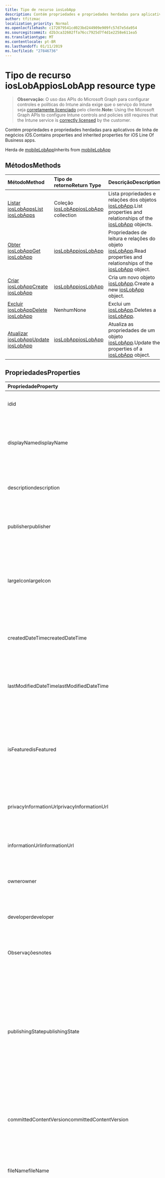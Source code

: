 ```yaml
---
title: Tipo de recurso iosLobApp
description: Contém propriedades e propriedades herdadas para aplicativos de linha de negócios iOS.
author: tfitzmac
localization_priority: Normal
ms.openlocfilehash: c172079541cd023bd244909e909fc57d7e5da954
ms.sourcegitcommit: d2b3ca32602ffa76cc7925d7f4d1e2258e611ea5
ms.translationtype: MT
ms.contentlocale: pt-BR
ms.lasthandoff: 01/11/2019
ms.locfileid: "27846736"
---
```

# <a name="ioslobapp-resource-type"></a><span data-ttu-id="c7383-103">Tipo de recurso iosLobApp</span><span class="sxs-lookup"><span data-stu-id="c7383-103">iosLobApp resource type</span></span>

> <span data-ttu-id="c7383-104">**Observação:** O uso das APIs do Microsoft Graph para configurar controles e políticas do Intune ainda exige que o serviço do Intune seja [corretamente licenciado](https://go.microsoft.com/fwlink/?linkid=839381) pelo cliente.</span><span class="sxs-lookup"><span data-stu-id="c7383-104">**Note:** Using the Microsoft Graph APIs to configure Intune controls and policies still requires that the Intune service is [correctly licensed](https://go.microsoft.com/fwlink/?linkid=839381) by the customer.</span></span>

<span data-ttu-id="c7383-105">Contém propriedades e propriedades herdadas para aplicativos de linha de negócios iOS.</span><span class="sxs-lookup"><span data-stu-id="c7383-105">Contains properties and inherited properties for iOS Line Of Business apps.</span></span>

<span data-ttu-id="c7383-106">Herda de [mobileLobApp](../resources/intune-apps-mobilelobapp.md)</span><span class="sxs-lookup"><span data-stu-id="c7383-106">Inherits from [mobileLobApp](../resources/intune-apps-mobilelobapp.md)</span></span>

## <a name="methods"></a><span data-ttu-id="c7383-107">Métodos</span><span class="sxs-lookup"><span data-stu-id="c7383-107">Methods</span></span>
|<span data-ttu-id="c7383-108">Método</span><span class="sxs-lookup"><span data-stu-id="c7383-108">Method</span></span>|<span data-ttu-id="c7383-109">Tipo de retorno</span><span class="sxs-lookup"><span data-stu-id="c7383-109">Return Type</span></span>|<span data-ttu-id="c7383-110">Descrição</span><span class="sxs-lookup"><span data-stu-id="c7383-110">Description</span></span>|
|:---|:---|:---|
|[<span data-ttu-id="c7383-111">Listar iosLobApps</span><span class="sxs-lookup"><span data-stu-id="c7383-111">List iosLobApps</span></span>](../api/intune-apps-ioslobapp-list.md)|<span data-ttu-id="c7383-112">Coleção [iosLobApp](../resources/intune-apps-ioslobapp.md)</span><span class="sxs-lookup"><span data-stu-id="c7383-112">[iosLobApp](../resources/intune-apps-ioslobapp.md) collection</span></span>|<span data-ttu-id="c7383-113">Lista propriedades e relações dos objetos [iosLobApp](../resources/intune-apps-ioslobapp.md).</span><span class="sxs-lookup"><span data-stu-id="c7383-113">List properties and relationships of the [iosLobApp](../resources/intune-apps-ioslobapp.md) objects.</span></span>|
|[<span data-ttu-id="c7383-114">Obter iosLobApp</span><span class="sxs-lookup"><span data-stu-id="c7383-114">Get iosLobApp</span></span>](../api/intune-apps-ioslobapp-get.md)|[<span data-ttu-id="c7383-115">iosLobApp</span><span class="sxs-lookup"><span data-stu-id="c7383-115">iosLobApp</span></span>](../resources/intune-apps-ioslobapp.md)|<span data-ttu-id="c7383-116">Propriedades de leitura e relações do objeto [iosLobApp](../resources/intune-apps-ioslobapp.md).</span><span class="sxs-lookup"><span data-stu-id="c7383-116">Read properties and relationships of the [iosLobApp](../resources/intune-apps-ioslobapp.md) object.</span></span>|
|[<span data-ttu-id="c7383-117">Criar iosLobApp</span><span class="sxs-lookup"><span data-stu-id="c7383-117">Create iosLobApp</span></span>](../api/intune-apps-ioslobapp-create.md)|[<span data-ttu-id="c7383-118">iosLobApp</span><span class="sxs-lookup"><span data-stu-id="c7383-118">iosLobApp</span></span>](../resources/intune-apps-ioslobapp.md)|<span data-ttu-id="c7383-119">Cria um novo objeto [iosLobApp](../resources/intune-apps-ioslobapp.md).</span><span class="sxs-lookup"><span data-stu-id="c7383-119">Create a new [iosLobApp](../resources/intune-apps-ioslobapp.md) object.</span></span>|
|[<span data-ttu-id="c7383-120">Excluir iosLobApp</span><span class="sxs-lookup"><span data-stu-id="c7383-120">Delete iosLobApp</span></span>](../api/intune-apps-ioslobapp-delete.md)|<span data-ttu-id="c7383-121">Nenhum</span><span class="sxs-lookup"><span data-stu-id="c7383-121">None</span></span>|<span data-ttu-id="c7383-122">Exclui um [iosLobApp](../resources/intune-apps-ioslobapp.md).</span><span class="sxs-lookup"><span data-stu-id="c7383-122">Deletes a [iosLobApp](../resources/intune-apps-ioslobapp.md).</span></span>|
|[<span data-ttu-id="c7383-123">Atualizar iosLobApp</span><span class="sxs-lookup"><span data-stu-id="c7383-123">Update iosLobApp</span></span>](../api/intune-apps-ioslobapp-update.md)|[<span data-ttu-id="c7383-124">iosLobApp</span><span class="sxs-lookup"><span data-stu-id="c7383-124">iosLobApp</span></span>](../resources/intune-apps-ioslobapp.md)|<span data-ttu-id="c7383-125">Atualiza as propriedades de um objeto [iosLobApp](../resources/intune-apps-ioslobapp.md).</span><span class="sxs-lookup"><span data-stu-id="c7383-125">Update the properties of a [iosLobApp](../resources/intune-apps-ioslobapp.md) object.</span></span>|

## <a name="properties"></a><span data-ttu-id="c7383-126">Propriedades</span><span class="sxs-lookup"><span data-stu-id="c7383-126">Properties</span></span>
|<span data-ttu-id="c7383-127">Propriedade</span><span class="sxs-lookup"><span data-stu-id="c7383-127">Property</span></span>|<span data-ttu-id="c7383-128">Tipo</span><span class="sxs-lookup"><span data-stu-id="c7383-128">Type</span></span>|<span data-ttu-id="c7383-129">Descrição</span><span class="sxs-lookup"><span data-stu-id="c7383-129">Description</span></span>|
|:---|:---|:---|
|<span data-ttu-id="c7383-130">id</span><span class="sxs-lookup"><span data-stu-id="c7383-130">id</span></span>|<span data-ttu-id="c7383-131">Cadeia de caracteres</span><span class="sxs-lookup"><span data-stu-id="c7383-131">String</span></span>|<span data-ttu-id="c7383-132">Chave da entidade.</span><span class="sxs-lookup"><span data-stu-id="c7383-132">Key of the entity.</span></span> <span data-ttu-id="c7383-133">Herdado de [mobileApp](../resources/intune-apps-mobileapp.md)</span><span class="sxs-lookup"><span data-stu-id="c7383-133">Inherited from [mobileApp](../resources/intune-apps-mobileapp.md)</span></span>|
|<span data-ttu-id="c7383-134">displayName</span><span class="sxs-lookup"><span data-stu-id="c7383-134">displayName</span></span>|<span data-ttu-id="c7383-135">Cadeia de caracteres</span><span class="sxs-lookup"><span data-stu-id="c7383-135">String</span></span>|<span data-ttu-id="c7383-136">O título do aplicativo importado ou definido pelo administrador.</span><span class="sxs-lookup"><span data-stu-id="c7383-136">The admin provided or imported title of the app.</span></span> <span data-ttu-id="c7383-137">Herdado de [mobileApp](../resources/intune-apps-mobileapp.md)</span><span class="sxs-lookup"><span data-stu-id="c7383-137">Inherited from [mobileApp](../resources/intune-apps-mobileapp.md)</span></span>|
|<span data-ttu-id="c7383-138">description</span><span class="sxs-lookup"><span data-stu-id="c7383-138">description</span></span>|<span data-ttu-id="c7383-139">Cadeia de caracteres</span><span class="sxs-lookup"><span data-stu-id="c7383-139">String</span></span>|<span data-ttu-id="c7383-140">A descrição do aplicativo.</span><span class="sxs-lookup"><span data-stu-id="c7383-140">The description of the app.</span></span> <span data-ttu-id="c7383-141">Herdado de [mobileApp](../resources/intune-apps-mobileapp.md)</span><span class="sxs-lookup"><span data-stu-id="c7383-141">Inherited from [mobileApp](../resources/intune-apps-mobileapp.md)</span></span>|
|<span data-ttu-id="c7383-142">publisher</span><span class="sxs-lookup"><span data-stu-id="c7383-142">publisher</span></span>|<span data-ttu-id="c7383-143">Cadeia de caracteres</span><span class="sxs-lookup"><span data-stu-id="c7383-143">String</span></span>|<span data-ttu-id="c7383-144">O publicador do aplicativo.</span><span class="sxs-lookup"><span data-stu-id="c7383-144">The publisher of the app.</span></span> <span data-ttu-id="c7383-145">Herdado de [mobileApp](../resources/intune-apps-mobileapp.md)</span><span class="sxs-lookup"><span data-stu-id="c7383-145">Inherited from [mobileApp](../resources/intune-apps-mobileapp.md)</span></span>|
|<span data-ttu-id="c7383-146">largeIcon</span><span class="sxs-lookup"><span data-stu-id="c7383-146">largeIcon</span></span>|[<span data-ttu-id="c7383-147">mimeContent</span><span class="sxs-lookup"><span data-stu-id="c7383-147">mimeContent</span></span>](../resources/intune-shared-mimecontent.md)|<span data-ttu-id="c7383-148">O ícone grande, a ser exibido nos detalhes do aplicativo e usado para o carregamento do ícone.</span><span class="sxs-lookup"><span data-stu-id="c7383-148">The large icon, to be displayed in the app details and used for upload of the icon.</span></span> <span data-ttu-id="c7383-149">Herdado de [mobileApp](../resources/intune-apps-mobileapp.md)</span><span class="sxs-lookup"><span data-stu-id="c7383-149">Inherited from [mobileApp](../resources/intune-apps-mobileapp.md)</span></span>|
|<span data-ttu-id="c7383-150">createdDateTime</span><span class="sxs-lookup"><span data-stu-id="c7383-150">createdDateTime</span></span>|<span data-ttu-id="c7383-151">DateTimeOffset</span><span class="sxs-lookup"><span data-stu-id="c7383-151">DateTimeOffset</span></span>|<span data-ttu-id="c7383-152">A data e a hora da criação do aplicativo.</span><span class="sxs-lookup"><span data-stu-id="c7383-152">The date and time the app was created.</span></span> <span data-ttu-id="c7383-153">Herdado de [mobileApp](../resources/intune-apps-mobileapp.md)</span><span class="sxs-lookup"><span data-stu-id="c7383-153">Inherited from [mobileApp](../resources/intune-apps-mobileapp.md)</span></span>|
|<span data-ttu-id="c7383-154">lastModifiedDateTime</span><span class="sxs-lookup"><span data-stu-id="c7383-154">lastModifiedDateTime</span></span>|<span data-ttu-id="c7383-155">DateTimeOffset</span><span class="sxs-lookup"><span data-stu-id="c7383-155">DateTimeOffset</span></span>|<span data-ttu-id="c7383-156">A data e a hora que o aplicativo foi modificado pela última vez.</span><span class="sxs-lookup"><span data-stu-id="c7383-156">The date and time the app was last modified.</span></span> <span data-ttu-id="c7383-157">Herdado de [mobileApp](../resources/intune-apps-mobileapp.md)</span><span class="sxs-lookup"><span data-stu-id="c7383-157">Inherited from [mobileApp](../resources/intune-apps-mobileapp.md)</span></span>|
|<span data-ttu-id="c7383-158">isFeatured</span><span class="sxs-lookup"><span data-stu-id="c7383-158">isFeatured</span></span>|<span data-ttu-id="c7383-159">Booliano</span><span class="sxs-lookup"><span data-stu-id="c7383-159">Boolean</span></span>|<span data-ttu-id="c7383-160">O valor que indica se o aplicativo está marcado como em destaque pelo administrador. Herdado de [mobileApp](../resources/intune-apps-mobileapp.md)</span><span class="sxs-lookup"><span data-stu-id="c7383-160">The value indicating whether the app is marked as featured by the admin. Inherited from [mobileApp](../resources/intune-apps-mobileapp.md)</span></span>|
|<span data-ttu-id="c7383-161">privacyInformationUrl</span><span class="sxs-lookup"><span data-stu-id="c7383-161">privacyInformationUrl</span></span>|<span data-ttu-id="c7383-162">Cadeia de caracteres</span><span class="sxs-lookup"><span data-stu-id="c7383-162">String</span></span>|<span data-ttu-id="c7383-163">A URL da declaração de privacidade.</span><span class="sxs-lookup"><span data-stu-id="c7383-163">The privacy statement Url.</span></span> <span data-ttu-id="c7383-164">Herdado de [mobileApp](../resources/intune-apps-mobileapp.md)</span><span class="sxs-lookup"><span data-stu-id="c7383-164">Inherited from [mobileApp](../resources/intune-apps-mobileapp.md)</span></span>|
|<span data-ttu-id="c7383-165">informationUrl</span><span class="sxs-lookup"><span data-stu-id="c7383-165">informationUrl</span></span>|<span data-ttu-id="c7383-166">Cadeia de caracteres</span><span class="sxs-lookup"><span data-stu-id="c7383-166">String</span></span>|<span data-ttu-id="c7383-167">A URL de informações adicionais.</span><span class="sxs-lookup"><span data-stu-id="c7383-167">The more information Url.</span></span> <span data-ttu-id="c7383-168">Herdado de [mobileApp](../resources/intune-apps-mobileapp.md)</span><span class="sxs-lookup"><span data-stu-id="c7383-168">Inherited from [mobileApp](../resources/intune-apps-mobileapp.md)</span></span>|
|<span data-ttu-id="c7383-169">owner</span><span class="sxs-lookup"><span data-stu-id="c7383-169">owner</span></span>|<span data-ttu-id="c7383-170">Cadeia de caracteres</span><span class="sxs-lookup"><span data-stu-id="c7383-170">String</span></span>|<span data-ttu-id="c7383-171">O proprietário do conteúdo.</span><span class="sxs-lookup"><span data-stu-id="c7383-171">The owner of the app.</span></span> <span data-ttu-id="c7383-172">Herdado de [mobileApp](../resources/intune-apps-mobileapp.md)</span><span class="sxs-lookup"><span data-stu-id="c7383-172">Inherited from [mobileApp](../resources/intune-apps-mobileapp.md)</span></span>|
|<span data-ttu-id="c7383-173">developer</span><span class="sxs-lookup"><span data-stu-id="c7383-173">developer</span></span>|<span data-ttu-id="c7383-174">Cadeia de caracteres</span><span class="sxs-lookup"><span data-stu-id="c7383-174">String</span></span>|<span data-ttu-id="c7383-175">O desenvolvedor do aplicativo.</span><span class="sxs-lookup"><span data-stu-id="c7383-175">The developer of the app.</span></span> <span data-ttu-id="c7383-176">Herdado de [mobileApp](../resources/intune-apps-mobileapp.md)</span><span class="sxs-lookup"><span data-stu-id="c7383-176">Inherited from [mobileApp](../resources/intune-apps-mobileapp.md)</span></span>|
|<span data-ttu-id="c7383-177">Observações</span><span class="sxs-lookup"><span data-stu-id="c7383-177">notes</span></span>|<span data-ttu-id="c7383-178">Cadeia de caracteres</span><span class="sxs-lookup"><span data-stu-id="c7383-178">String</span></span>|<span data-ttu-id="c7383-179">Anotações para o aplicativo.</span><span class="sxs-lookup"><span data-stu-id="c7383-179">Notes for the app.</span></span> <span data-ttu-id="c7383-180">Herdado de [mobileApp](../resources/intune-apps-mobileapp.md)</span><span class="sxs-lookup"><span data-stu-id="c7383-180">Inherited from [mobileApp](../resources/intune-apps-mobileapp.md)</span></span>|
|<span data-ttu-id="c7383-181">publishingState</span><span class="sxs-lookup"><span data-stu-id="c7383-181">publishingState</span></span>|[<span data-ttu-id="c7383-182">mobileAppPublishingState</span><span class="sxs-lookup"><span data-stu-id="c7383-182">mobileAppPublishingState</span></span>](../resources/intune-apps-mobileapppublishingstate.md)|<span data-ttu-id="c7383-183">O estado de publicação para o aplicativo.</span><span class="sxs-lookup"><span data-stu-id="c7383-183">The publishing state for the app.</span></span> <span data-ttu-id="c7383-184">O aplicativo não pode ser assinado, a menos que ele seja publicado.</span><span class="sxs-lookup"><span data-stu-id="c7383-184">The app cannot be assigned unless the app is published.</span></span> <span data-ttu-id="c7383-185">Herdada do [mobileApp](../resources/intune-apps-mobileapp.md).</span><span class="sxs-lookup"><span data-stu-id="c7383-185">Inherited from [mobileApp](../resources/intune-apps-mobileapp.md).</span></span> <span data-ttu-id="c7383-186">Os valores possíveis são: `notPublished`, `processing`, `published`.</span><span class="sxs-lookup"><span data-stu-id="c7383-186">Possible values are: `notPublished`, `processing`, `published`.</span></span>|
|<span data-ttu-id="c7383-187">committedContentVersion</span><span class="sxs-lookup"><span data-stu-id="c7383-187">committedContentVersion</span></span>|<span data-ttu-id="c7383-188">Cadeia de caracteres</span><span class="sxs-lookup"><span data-stu-id="c7383-188">String</span></span>|<span data-ttu-id="c7383-189">A versão do conteúdo interno confirmado.</span><span class="sxs-lookup"><span data-stu-id="c7383-189">The internal committed content version.</span></span> <span data-ttu-id="c7383-190">Herdado de [mobileLobApp](../resources/intune-apps-mobilelobapp.md)</span><span class="sxs-lookup"><span data-stu-id="c7383-190">Inherited from [mobileLobApp](../resources/intune-apps-mobilelobapp.md)</span></span>|
|<span data-ttu-id="c7383-191">fileName</span><span class="sxs-lookup"><span data-stu-id="c7383-191">fileName</span></span>|<span data-ttu-id="c7383-192">Cadeia de caracteres</span><span class="sxs-lookup"><span data-stu-id="c7383-192">String</span></span>|<span data-ttu-id="c7383-193">O nome do arquivo do aplicativo Lob principal.</span><span class="sxs-lookup"><span data-stu-id="c7383-193">The name of the main Lob application file.</span></span> <span data-ttu-id="c7383-194">Herdado de [mobileLobApp](../resources/intune-apps-mobilelobapp.md)</span><span class="sxs-lookup"><span data-stu-id="c7383-194">Inherited from [mobileLobApp](../resources/intune-apps-mobilelobapp.md)</span></span>|
|<span data-ttu-id="c7383-195">size</span><span class="sxs-lookup"><span data-stu-id="c7383-195">size</span></span>|<span data-ttu-id="c7383-196">Int64</span><span class="sxs-lookup"><span data-stu-id="c7383-196">Int64</span></span>|<span data-ttu-id="c7383-197">O tamanho total, incluindo todos os arquivos carregados.</span><span class="sxs-lookup"><span data-stu-id="c7383-197">The total size, including all uploaded files.</span></span> <span data-ttu-id="c7383-198">Herdado de [mobileLobApp](../resources/intune-apps-mobilelobapp.md)</span><span class="sxs-lookup"><span data-stu-id="c7383-198">Inherited from [mobileLobApp](../resources/intune-apps-mobilelobapp.md)</span></span>|
|<span data-ttu-id="c7383-199">bundleId</span><span class="sxs-lookup"><span data-stu-id="c7383-199">bundleId</span></span>|<span data-ttu-id="c7383-200">Cadeia de caracteres</span><span class="sxs-lookup"><span data-stu-id="c7383-200">String</span></span>|<span data-ttu-id="c7383-201">O Nome da Identidade.</span><span class="sxs-lookup"><span data-stu-id="c7383-201">The Identity Name.</span></span>|
|<span data-ttu-id="c7383-202">applicableDeviceType</span><span class="sxs-lookup"><span data-stu-id="c7383-202">applicableDeviceType</span></span>|[<span data-ttu-id="c7383-203">iosDeviceType</span><span class="sxs-lookup"><span data-stu-id="c7383-203">iosDeviceType</span></span>](../resources/intune-apps-iosdevicetype.md)|<span data-ttu-id="c7383-204">A arquitetura do iOS na qual esse aplicativo pode ser executado.</span><span class="sxs-lookup"><span data-stu-id="c7383-204">The iOS architecture for which this app can run on.</span></span>|
|<span data-ttu-id="c7383-205">minimumSupportedOperatingSystem</span><span class="sxs-lookup"><span data-stu-id="c7383-205">minimumSupportedOperatingSystem</span></span>|[<span data-ttu-id="c7383-206">iosMinimumOperatingSystem</span><span class="sxs-lookup"><span data-stu-id="c7383-206">iosMinimumOperatingSystem</span></span>](../resources/intune-apps-iosminimumoperatingsystem.md)|<span data-ttu-id="c7383-207">O valor do sistema de operacional mínimo aplicável.</span><span class="sxs-lookup"><span data-stu-id="c7383-207">The value for the minimum applicable operating system.</span></span>|
|<span data-ttu-id="c7383-208">expirationDateTime</span><span class="sxs-lookup"><span data-stu-id="c7383-208">expirationDateTime</span></span>|<span data-ttu-id="c7383-209">DateTimeOffset</span><span class="sxs-lookup"><span data-stu-id="c7383-209">DateTimeOffset</span></span>|<span data-ttu-id="c7383-210">O tempo de expiração.</span><span class="sxs-lookup"><span data-stu-id="c7383-210">The expiration time.</span></span>|
|<span data-ttu-id="c7383-211">versionNumber</span><span class="sxs-lookup"><span data-stu-id="c7383-211">versionNumber</span></span>|<span data-ttu-id="c7383-212">Cadeia de caracteres</span><span class="sxs-lookup"><span data-stu-id="c7383-212">String</span></span>|<span data-ttu-id="c7383-213">O número de versão do aplicativo de Linha de Negócios (LoB) iOS.</span><span class="sxs-lookup"><span data-stu-id="c7383-213">The version number of iOS Line of Business (LoB) app.</span></span>|
|<span data-ttu-id="c7383-214">buildNumber</span><span class="sxs-lookup"><span data-stu-id="c7383-214">buildNumber</span></span>|<span data-ttu-id="c7383-215">Cadeia de caracteres</span><span class="sxs-lookup"><span data-stu-id="c7383-215">String</span></span>|<span data-ttu-id="c7383-216">O número de build do aplicativo de Linha de Negócios (LoB) iOS.</span><span class="sxs-lookup"><span data-stu-id="c7383-216">The build number of iOS Line of Business (LoB) app.</span></span>|

## <a name="relationships"></a><span data-ttu-id="c7383-217">Relações</span><span class="sxs-lookup"><span data-stu-id="c7383-217">Relationships</span></span>
|<span data-ttu-id="c7383-218">Relação</span><span class="sxs-lookup"><span data-stu-id="c7383-218">Relationship</span></span>|<span data-ttu-id="c7383-219">Tipo</span><span class="sxs-lookup"><span data-stu-id="c7383-219">Type</span></span>|<span data-ttu-id="c7383-220">Descrição</span><span class="sxs-lookup"><span data-stu-id="c7383-220">Description</span></span>|
|:---|:---|:---|
|<span data-ttu-id="c7383-221">categories</span><span class="sxs-lookup"><span data-stu-id="c7383-221">categories</span></span>|<span data-ttu-id="c7383-222">Coleção [mobileAppCategory](../resources/intune-apps-mobileappcategory.md)</span><span class="sxs-lookup"><span data-stu-id="c7383-222">[mobileAppCategory](../resources/intune-apps-mobileappcategory.md) collection</span></span>|<span data-ttu-id="c7383-223">A lista de categorias para este aplicativo.</span><span class="sxs-lookup"><span data-stu-id="c7383-223">The list of categories for this app.</span></span> <span data-ttu-id="c7383-224">Herdado de [mobileApp](../resources/intune-apps-mobileapp.md)</span><span class="sxs-lookup"><span data-stu-id="c7383-224">Inherited from [mobileApp](../resources/intune-apps-mobileapp.md)</span></span>|
|<span data-ttu-id="c7383-225">assignments</span><span class="sxs-lookup"><span data-stu-id="c7383-225">assignments</span></span>|<span data-ttu-id="c7383-226">Coleção [mobileAppAssignment](../resources/intune-apps-mobileappassignment.md)</span><span class="sxs-lookup"><span data-stu-id="c7383-226">[mobileAppAssignment](../resources/intune-apps-mobileappassignment.md) collection</span></span>|<span data-ttu-id="c7383-227">A lista de atribuições de grupo para esse aplicativo móvel.</span><span class="sxs-lookup"><span data-stu-id="c7383-227">The list of group assignments for this mobile app.</span></span> <span data-ttu-id="c7383-228">Herdado de [mobileApp](../resources/intune-apps-mobileapp.md)</span><span class="sxs-lookup"><span data-stu-id="c7383-228">Inherited from [mobileApp](../resources/intune-apps-mobileapp.md)</span></span>|
|<span data-ttu-id="c7383-229">contentVersions</span><span class="sxs-lookup"><span data-stu-id="c7383-229">contentVersions</span></span>|<span data-ttu-id="c7383-230">Coleção [mobileAppContent](../resources/intune-apps-mobileappcontent.md)</span><span class="sxs-lookup"><span data-stu-id="c7383-230">[mobileAppContent](../resources/intune-apps-mobileappcontent.md) collection</span></span>|<span data-ttu-id="c7383-231">A lista das versões de conteúdo deste aplicativo.</span><span class="sxs-lookup"><span data-stu-id="c7383-231">The list of content versions for this app.</span></span> <span data-ttu-id="c7383-232">Herdado de [mobileLobApp](../resources/intune-apps-mobilelobapp.md)</span><span class="sxs-lookup"><span data-stu-id="c7383-232">Inherited from [mobileLobApp](../resources/intune-apps-mobilelobapp.md)</span></span>|

## <a name="json-representation"></a><span data-ttu-id="c7383-233">Representação JSON</span><span class="sxs-lookup"><span data-stu-id="c7383-233">JSON Representation</span></span>
<span data-ttu-id="c7383-234">Veja a seguir uma representação JSON do recurso.</span><span class="sxs-lookup"><span data-stu-id="c7383-234">Here is a JSON representation of the resource.</span></span>
<!-- {
  "blockType": "resource",
  "keyProperty": "id",
  "@odata.type": "microsoft.graph.iosLobApp"
}
-->
``` json
{
  "@odata.type": "#microsoft.graph.iosLobApp",
  "id": "String (identifier)",
  "displayName": "String",
  "description": "String",
  "publisher": "String",
  "largeIcon": {
    "@odata.type": "microsoft.graph.mimeContent",
    "type": "String",
    "value": "binary"
  },
  "createdDateTime": "String (timestamp)",
  "lastModifiedDateTime": "String (timestamp)",
  "isFeatured": true,
  "privacyInformationUrl": "String",
  "informationUrl": "String",
  "owner": "String",
  "developer": "String",
  "notes": "String",
  "publishingState": "String",
  "committedContentVersion": "String",
  "fileName": "String",
  "size": 1024,
  "bundleId": "String",
  "applicableDeviceType": {
    "@odata.type": "microsoft.graph.iosDeviceType",
    "iPad": true,
    "iPhoneAndIPod": true
  },
  "minimumSupportedOperatingSystem": {
    "@odata.type": "microsoft.graph.iosMinimumOperatingSystem",
    "v8_0": true,
    "v9_0": true,
    "v10_0": true,
    "v11_0": true,
    "v12_0": true
  },
  "expirationDateTime": "String (timestamp)",
  "versionNumber": "String",
  "buildNumber": "String"
}
```



